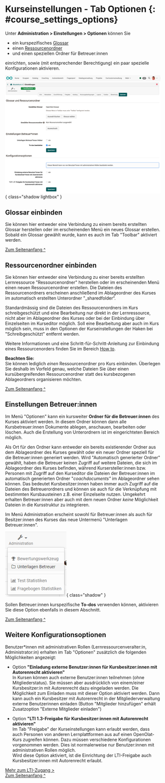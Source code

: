 # Kurseinstellungen - Tab Optionen {: #course_settings_options}

Unter **Administration > Einstellungen > Optionen** können Sie

* ein kurspezifisches [Glossar](../learningresources/Using_Additional_Course_Features.de.md) 
* einen [Ressourcenordner](../learningresources/index.de.md) 
* und einen speziellen Ordner für Betreuer:innen

einrichten, sowie (mit entsprechender Berechtigung) ein paar spezielle Konfigurationen aktivieren. 

![course_settings_options_v1_de.png](assets/course_settings_options_v1_de.png){ class="shadow lightbox" }


## Glossar einbinden

Sie können hier entweder eine Verbindung zu einem bereits erstellten Glossar herstellen oder im erscheinenden Menü ein neues Glossar erstellen.  Sobald ein Glossar gewählt wurde, kann es auch im Tab "Toolbar" aktiviert werden.

[Zum Seitenanfang ^](#course_settings)


## Ressourcenordner einbinden

Sie können hier entweder eine Verbindung zu einer bereits erstellten Lernressource "Ressourcenordner" herstellen oder im erscheinenden Menü einen neuen Ressourcenordner erstellen. Die Dateien des Ressourcenordners erscheinen anschließend im Ablageordner des Kurses im automatisch erstellten Unterordner "_sharedfolder“.

Standardmässig sind die Dateien des Ressourcenordners im Kurs schreibgeschützt und eine Bearbeitung nur direkt in der Lernressource, nicht aber im Ablageordner des Kurses oder bei der Einbindung über Einzelseiten im Kurseditor möglich. Soll eine Bearbeitung aber auch im Kurs möglich sein, muss in den Optionen der Kurseinstellungen der Haken bei "Schreibgeschützt" entfernt werden.

Weitere Informationen und eine Schritt-für-Schritt-Anleitung zur Einbindung eines Ressourcenorders finden Sie im Bereich [How to](../../manual_how-to/multiple_use/multiple_use.de.md).

**Beachten Sie:**<br> Sie können lediglich _einen_ Ressourcenordner pro Kurs einbinden. Überlegen Sie deshalb im Vorfeld genau, welche Dateien Sie über einen kursübergreifenden Ressourcenordner statt des kursbezogenen Ablageordners organisieren möchten.

[Zum Seitenanfang ^](#course_settings)


## Einstellungen Betreuer:innen

Im Menü "Optionen" kann ein kursweiter **Ordner für die Betreuer:innen** des Kurses aktiviert werden. In diesem Ordner können dann alle Kursbetreuer:innen Dokumente ablegen, anschauen, bearbeiten oder löschen. Auch die Erstellung von Unterordnern ist im eingerichteten Bereich möglich.

Als Ort für den Ordner kann entweder ein bereits existierender Ordner aus dem Ablageordner des Kurses gewählt oder ein neuer Ordner speziell für die Betreuer:innen generiert werden. Wird "Automatisch generierter Ordner" gewählt, haben die Betreuer keinen Zugriff auf weitere Dateien, die sich im Ablageordner des Kurses befinden, während Kursersteller:innen bzw. Personen mit Zugriff auf den Kurseditor die Dateien der Betreuer:innen im automatisch generierten Ordner "_coachdocuments"_ im Ablageordner sehen können. Das bedeutet Kursbesitzer:innen haben immer auch Zugriff auf die Dateien des Betreuerordners und können sie auch für die Verknüpfung mit bestimmten Kursbausteinen z.B. einer Einzelseite nutzen. Umgekehrt erhalten Betreuer:innen aber auch mit dem neuen Ordner _keine_ Möglichkeit Dateien in die Kursstruktur zu integrieren.

Im Menü Administration erscheint sowohl für Betreuer:innen als auch für Besitzer:innen des Kurses das neue Untermenü "Unterlagen Betreuer:innen".

![Menü Administration](assets/coach_folder_menu_DE.png){ class="shadow" }

Sollen Betreuer:innen kurspezifische **To-dos** verwenden können, aktivieren Sie diese Option ebenfalls in diesem Abschnitt.

[Zum Seitenanfang ^](#course_settings)


## Weitere Konfigurationsoptionen 

Benutzer*innen mit administrativen Rollen (Lernressourcenveralter:in, Administrator:in) erhalten im Tab "Optionen" zusätzlich die folgenden Möglichkeiten angezeigt:

* Option **"Einladung externe Benutzer:innen für Kursbesitzer:innen mit Autorenrecht aktivieren"**<br>
    In Kursen können auch externe Benutzer:innen teilnehmen (ohne Mitgliederstatus). Sie müssen aber ausdrücklich von einem/einer Kursbesitzer:in mit Autorenrecht dazu eingeladen werden. Die Möglichkeit zum Einladen muss mit dieser Option aktiviert werden. Dann kann auch ein Kursbesitzer mit Autorenrecht in der Mitgliederverwaltung externe Benutzerinnen einladen (Button "Mitglieder hinzufügen" erhält Zusatzoption "Externe Mitglieder einladen") 

* Option **"LTI 1.3-Freigabe für Kursbesitzer:innen mit Autorenrecht aktivieren"**<br>
    Im Tab "Freigabe" der Kurseinstellungen kann erlaubt werden, dass auch Personen von anderen Lernplattformen aus auf einen OpenOlat-Kurs zugreifen können. Dazu müssen verschiedene Konfigurationen vorgenommen werden. Dies ist normalerweise nur Benutzer:innen mit administrativen Rollen möglich.<br>
    Wird diese Option aktiviert, ist die Einrichtung der LTI-Freigabe auch Kursbesitzer:innen mit Autorenrecht erlaubt.

[Mehr zum LTI-Zugang > ](../learningresources/LTI_Share_courses.de.md)<br>
[Zum Seitenanfang ^](#course_settings)